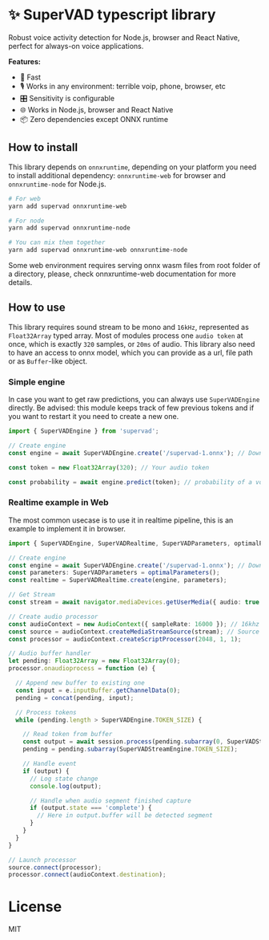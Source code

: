 # ✨ SuperVAD typescript library

Robust voice activity detection for Node.js, browser and React Native, perfect for always-on voice applications.

**Features:**

- 🚀 Fast
- 🎙️ Works in any environment: terrible voip, phone, browser, etc
- 🎛️ Sensitivity is configurable
- 🌐 Works in Node.js, browser and React Native
- 📦 Zero dependencies except ONNX runtime

## How to install

This library depends on `onnxruntime`, depending on your platform you need to install additional dependency: `onnxruntime-web` for browser and `onnxruntime-node` for Node.js.

```bash
# For web
yarn add supervad onnxruntime-web

# For node
yarn add supervad onnxruntime-node

# You can mix them together
yarn add supervad onnxruntime-web onnxruntime-node
```

Some web environment requires serving onnx wasm files from root folder of a directory, please, check onnxruntime-web documentation for more details.

## How to use

This library requires sound stream to be mono and `16kHz`, represented as `Float32Array` typed array. Most of modules process one `audio token` at once, which is exactly `320` samples, or `20ms` of audio. This library also need to have an access to onnx model, which you can provide as a url, file path or as `Buffer`-like object.

### Simple engine
In case you want to get raw predictions, you can always use `SuperVADEngine` directly. Be advised: this module keeps track of few previous tokens and if you want to restart it you need to create a new one.

```typescript
import { SuperVADEngine } from 'supervad';

// Create engine
const engine = await SuperVADEngine.create('/supervad-1.onnx'); // Download model from url

const token = new Float32Array(320); // Your audio token

const probability = await engine.predict(token); // probability of a voice in this token 0..1

```

### Realtime example in Web

The most common usecase is to use it in realtime pipeline, this is an example to implement it in browser.

```typescript
import { SuperVADEngine, SuperVADRealtime, SuperVADParameters, optimalParameters } from 'supervad';

// Create engine
const engine = await SuperVADEngine.create('/supervad-1.onnx'); // Download model from url
const parameters: SuperVADParameters = optimalParameters();
const realtime = SuperVADRealtime.create(engine, parameters);

// Get Stream
const stream = await navigator.mediaDevices.getUserMedia({ audio: true });

// Create audio processor
const audioContext = new AudioContext({ sampleRate: 16000 }); // 16khz
const source = audioContext.createMediaStreamSource(stream); // Source
const processor = audioContext.createScriptProcessor(2048, 1, 1);

// Audio buffer handler
let pending: Float32Array = new Float32Array(0);
processor.onaudioprocess = function (e) {

  // Append new buffer to existing one
  const input = e.inputBuffer.getChannelData(0);
  pending = concat(pending, input);

  // Process tokens
  while (pending.length > SuperVADEngine.TOKEN_SIZE) {

    // Read token from buffer
    const output = await session.process(pending.subarray(0, SuperVADStreamEngine.TOKEN_SIZE));
    pending = pending.subarray(SuperVADStreamEngine.TOKEN_SIZE);

    // Handle event
    if (output) {
      // Log state change
      console.log(output);

      // Handle when audio segment finished capture
      if (output.state === 'complete') {
        // Here in output.buffer will be detected segment
      }
    }
  }
}

// Launch processor
source.connect(processor);
processor.connect(audioContext.destination);
```

# License

MIT

